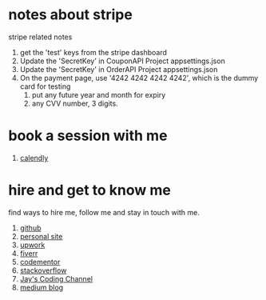# notes about stripe

stripe related notes

1. get the 'test' keys from the stripe dashboard
1. Update the 'SecretKey' in CouponAPI Project appsettings.json
1. Update the 'SecretKey' in OrderAPI Project appsettings.json
1. On the payment page, use '4242 4242 4242 4242', which is the dummy card for testing
    1. put any future year and month for expiry
    1. any CVV number, 3 digits.

# book a session with me

1. [calendly](https://calendly.com/jaycodingtutor/30min)

# hire and get to know me

find ways to hire me, follow me and stay in touch with me.

1. [github](https://github.com/Jay-study-nildana)
1. [personal site](https://thechalakas.com)
1. [upwork](https://www.upwork.com/fl/vijayasimhabr)
1. [fiverr](https://www.fiverr.com/jay_codeguy)
1. [codementor](https://www.codementor.io/@vijayasimhabr)
1. [stackoverflow](https://stackoverflow.com/users/5338888/jay)
1. [Jay's Coding Channel](https://www.youtube.com/channel/UCJJVulg4J7POMdX0veuacXw/)
1. [medium blog](https://medium.com/@vijayasimhabr)